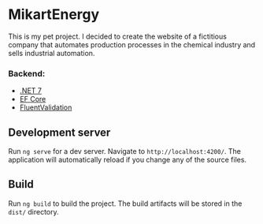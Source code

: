 # MikartEnergy

This is my pet project. 
I decided to create the website of a fictitious company that automates production processes in the chemical industry and sells industrial automation.

### Backend:
- [.NET 7](https://dotnet.microsoft.com/download)
- [EF Core](https://docs.microsoft.com/ef/core)
- [FluentValidation](https://github.com/JeremySkinner/FluentValidation)

## Development server

Run `ng serve` for a dev server. Navigate to `http://localhost:4200/`. The application will automatically reload if you change any of the source files.


## Build

Run `ng build` to build the project. The build artifacts will be stored in the `dist/` directory.

